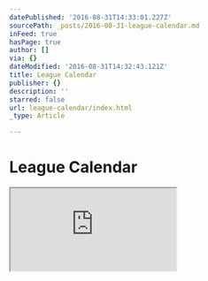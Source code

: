 ```yaml
---
datePublished: '2016-08-31T14:33:01.227Z'
sourcePath: _posts/2016-08-31-league-calendar.md
inFeed: true
hasPage: true
author: []
via: {}
dateModified: '2016-08-31T14:32:43.121Z'
title: League Calendar
publisher: {}
description: ''
starred: false
url: league-calendar/index.html
_type: Article

---
```

# League Calendar

<iframe src="https://the-grid.github.io/ed-userhtml/?g=eJxtj8EKwjAQRH-lLOixCdqKiFG8-w-SJmsSSLN1ExX9elsLnrzNDI9hZh-urHusMhsFvpQh74QwOmKymmtH5CLWhvpfJrDv0B4n_mFllqaV2mJDscWb57SS5NfbRSMd032o_zQtTXmrU48cjBZnypdTchgxQ5XLK6KCjtgi7yoJ1TPY4hVs5ag9BueLgs1kvqNnUMHos2GKMSSnIBEc9mK-dfgAXxNMrw" style=""></iframe>